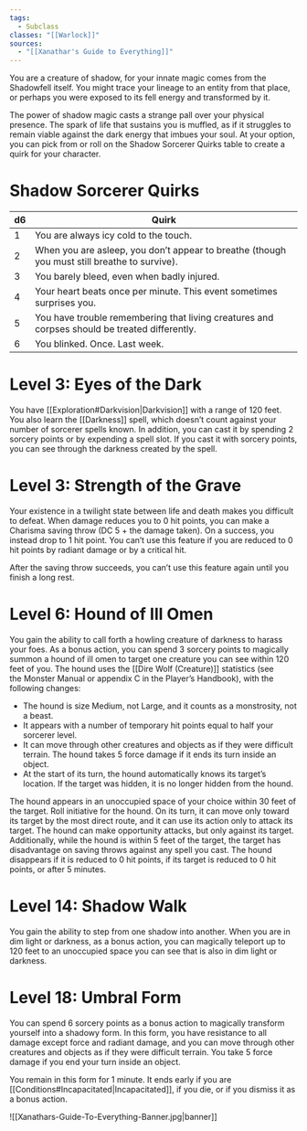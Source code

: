 ```yaml
---
tags:
  - Subclass
classes: "[[Warlock]]"
sources:
  - "[[Xanathar's Guide to Everything]]"
---
```

You are a creature of shadow, for your innate magic comes from the Shadowfell itself. You might trace your lineage to an entity from that place, or perhaps you were exposed to its fell energy and transformed by it.

The power of shadow magic casts a strange pall over your physical presence. The spark of life that sustains you is muffled, as if it struggles to remain viable against the dark energy that imbues your soul. At your option, you can pick from or roll on the Shadow Sorcerer Quirks table to create a quirk for your character.

# Shadow Sorcerer Quirks

|d6|Quirk|
|---|---|
|1|You are always icy cold to the touch.|
|2|When you are asleep, you don’t appear to breathe (though you must still breathe to survive).|
|3|You barely bleed, even when badly injured.|
|4|Your heart beats once per minute. This event sometimes surprises you.|
|5|You have trouble remembering that living creatures and corpses should be treated differently.|
|6|You blinked. Once. Last week.|

# Level 3:  Eyes of the Dark
You have [[Exploration#Darkvision|Darkvision]] with a range of 120 feet. You also learn the [[Darkness]] spell, which doesn’t count against your number of sorcerer spells known. In addition, you can cast it by spending 2 sorcery points or by expending a spell slot. If you cast it with sorcery points, you can see through the darkness created by the spell.
# Level 3: Strength of the Grave
Your existence in a twilight state between life and death makes you difficult to defeat. When damage reduces you to 0 hit points, you can make a Charisma saving throw (DC 5 + the damage taken). On a success, you instead drop to 1 hit point. You can’t use this feature if you are reduced to 0 hit points by radiant damage or by a critical hit.

After the saving throw succeeds, you can’t use this feature again until you finish a long rest.
# Level 6: Hound of Ill Omen
You gain the ability to call forth a howling creature of darkness to harass your foes. As a bonus action, you can spend 3 sorcery points to magically summon a hound of ill omen to target one creature you can see within 120 feet of you. The hound uses the [[Dire Wolf (Creature)]] statistics (see the Monster Manual or appendix C in the Player’s Handbook), with the following changes:

- The hound is size Medium, not Large, and it counts as a monstrosity, not a beast.
- It appears with a number of temporary hit points equal to half your sorcerer level.
- It can move through other creatures and objects as if they were difficult terrain. The hound takes 5 force damage if it ends its turn inside an object.
- At the start of its turn, the hound automatically knows its target’s location. If the target was hidden, it is no longer hidden from the hound.

The hound appears in an unoccupied space of your choice within 30 feet of the target. Roll initiative for the hound. On its turn, it can move only toward its target by the most direct route, and it can use its action only to attack its target. The hound can make opportunity attacks, but only against its target. Additionally, while the hound is within 5 feet of the target, the target has disadvantage on saving throws against any spell you cast. The hound disappears if it is reduced to 0 hit points, if its target is reduced to 0 hit points, or after 5 minutes.
# Level 14: Shadow Walk
You gain the ability to step from one shadow into another. When you are in dim light or darkness, as a bonus action, you can magically teleport up to 120 feet to an unoccupied space you can see that is also in dim light or darkness.
# Level 18: Umbral Form
You can spend 6 sorcery points as a bonus action to magically transform yourself into a shadowy form. In this form, you have resistance to all damage except force and radiant damage, and you can move through other creatures and objects as if they were difficult terrain. You take 5 force damage if you end your turn inside an object.

You remain in this form for 1 minute. It ends early if you are [[Conditions#Incapacitated|Incapacitated]], if you die, or if you dismiss it as a bonus action.

![[Xanathars-Guide-To-Everything-Banner.jpg|banner]]